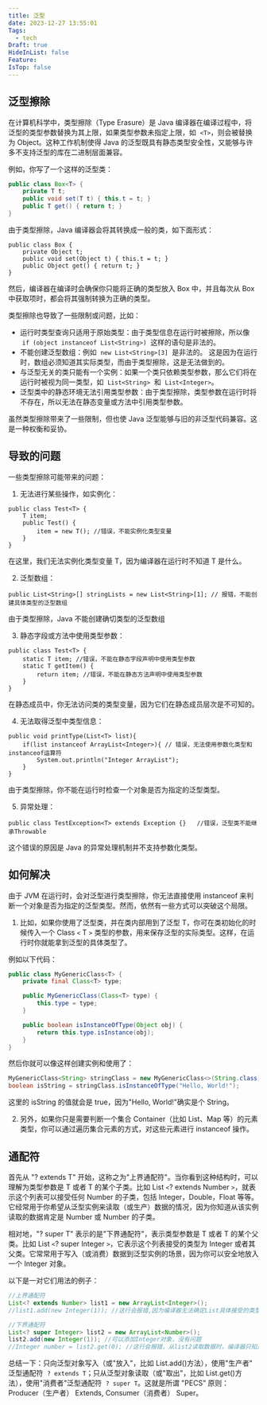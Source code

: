 ```yaml
---
title: 泛型
date: 2023-12-27 13:55:01
Tags:
  - tech
Draft: true
HideInList: false
Feature: 
IsTop: false
---
```


## 泛型擦除

在计算机科学中，类型擦除（Type Erasure）是 Java 编译器在编译过程中，将泛型的类型参数替换为其上限，如果类型参数未指定上限，如  `<T>`，则会被替换为 Object。这种工作机制使得 Java 的泛型既具有静态类型安全性，又能够与许多不支持泛型的库在二进制层面兼容。

例如，你写了一个这样的泛型类：

```java
public class Box<T> {
    private T t;
    public void set(T t) { this.t = t; }
    public T get() { return t; }
}
```

由于类型擦除，Java 编译器会将其转换成一般的类，如下面形式：

```
public class Box {
    private Object t;
    public void set(Object t) { this.t = t; }
    public Object get() { return t; }
}
```

然后，编译器在编译时会确保你只能将正确的类型放入 Box 中，并且每次从 Box 中获取项时，都会将其强制转换为正确的类型。

类型擦除也导致了一些限制或问题，比如：

- 运行时类型查询只适用于原始类型：由于类型信息在运行时被擦除，所以像  `if (object instanceof List<String>)`  这样的语句是非法的。
- 不能创建泛型数组：例如  `new List<String>[3]`  是非法的。 这是因为在运行时，数组必须知道其实际类型，而由于类型擦除，这是无法做到的。
- 与泛型无关的类只能有一个实例：如果一个类只依赖类型参数，那么它们将在运行时被视为同一类型，如  `List<String>`  和  `List<Integer>`。
- 泛型类中的静态环境无法引用类型参数：由于类型擦除，类型参数在运行时将不存在，所以无法在静态变量或方法中引用类型参数。

虽然类型擦除带来了一些限制，但也使 Java 泛型能够与旧的非泛型代码兼容。这是一种权衡和妥协。

## 导致的问题

一些类型擦除可能带来的问题：

1. 无法进行某些操作，如实例化：

```
public class Test<T> {
    T item;
    public Test() {
        item = new T(); //错误，不能实例化类型变量
    }
}
```

在这里，我们无法实例化类型变量 T，因为编译器在运行时不知道 T 是什么。

2. 泛型数组：

```
public List<String>[] stringLists = new List<String>[1]; // 报错，不能创建具体类型的泛型数组
```

由于类型擦除，Java 不能创建确切类型的泛型数组

3. 静态字段或方法中使用类型参数：

```
public class Test<T> {
    static T item; //错误，不能在静态字段声明中使用类型参数
    static T getItem() {
        return item; //错误，不能在静态方法声明中使用类型参数
    }
}
```

在静态成员中，你无法访问类的类型变量，因为它们在静态成员层次是不可知的。

4. 无法取得泛型中类型信息：

```
public void printType(List<T> list){
    if(list instanceof ArrayList<Integer>){ // 错误，无法使用参数化类型和instanceof运算符
        System.out.println("Integer ArrayList");
    }
}
```

由于类型擦除，你不能在运行时检查一个对象是否为指定的泛型类型。

5. 异常处理：

```
public class TestException<T> extends Exception {}   //错误，泛型类不能继承Throwable
```

这个错误的原因是 Java 的异常处理机制并不支持参数化类型。

## 如何解决

由于 JVM 在运行时，会对泛型进行类型擦除，你无法直接使用 instanceof 来判断一个对象是否为指定的泛型类型。然而，依然有一些方式可以突破这个局限。

1. 比如，如果你使用了泛型类，并在类内部用到了泛型 T，你可在类初始化的时候传入一个 Class `<` T `>` 类型的参数，用来保存泛型的实际类型。这样，在运行时你就能拿到泛型的具体类型了。

例如以下代码：

```java
public class MyGenericClass<T> {
    private final Class<T> type;

    public MyGenericClass(Class<T> type) {
        this.type = type;
    }

    public boolean isInstanceOfType(Object obj) {
        return this.type.isInstance(obj);
    }
}
```

然后你就可以像这样创建实例和使用了：

```java
MyGenericClass<String> stringClass = new MyGenericClass<>(String.class);
boolean isString = stringClass.isInstanceOfType("Hello, World!");
```

这里的 isString 的值就会是 true，因为"Hello, World!"确实是个 String。

2. 另外，如果你只是需要判断一个集合 Container（比如 List、Map 等）的元素类型，你可以通过遍历集合元素的方式，对这些元素进行 instanceof 操作。

## 通配符

首先从 "? extends T" 开始，这称之为"上界通配符"。当你看到这种结构时，可以理解为类型参数是 T 或者 T 的某个子类。比如 List `<`? extends Number `>`，就表示这个列表可以接受任何 Number 的子类，包括 Integer，Double，Float 等等。它经常用于你希望从泛型实例来读取（或生产）数据的情况，因为你知道从该实例读取的数据肯定是 Number 或 Number 的子类。

相对地，"? super T" 表示的是"下界通配符"，表示类型参数是 T 或者 T 的某个父类。比如 List `<`? super Integer `>`，它表示这个列表接受的类型为 Integer 或者其父类。它常常用于写入（或消费）数据到泛型实例的场景，因为你可以安全地放入一个 Integer 对象。

以下是一对它们用法的例子：

```java
//上界通配符
List<? extends Number> list1 = new ArrayList<Integer>();
//list1.add(new Integer(1)); //这行会报错,因为编译器无法确定List具体接受的类型是什么，编译器只允许读取。

//下界通配符
List<? super Integer> list2 = new ArrayList<Number>();
list2.add(new Integer(1)); //可以添加Integer对象，没有问题
//Integer number = list2.get(0); //这行会报错，从list2读取数据时，编译器只知道可以接收Integer或者其父类型，但具体是什么类型，编译器是不能确定的，所以这会引发编译错误
```

总结一下：只向泛型对象写入（或"放入"，比如 List.add()方法），使用"生产者" 泛型通配符  `? extends T`；只从泛型对象读取（或"取出"，比如 List.get()方法），使用"消费者"泛型通配符  `? super T`。这就是所谓 "PECS" 原则：Producer（生产者） Extends, Consumer（消费者） Super。
